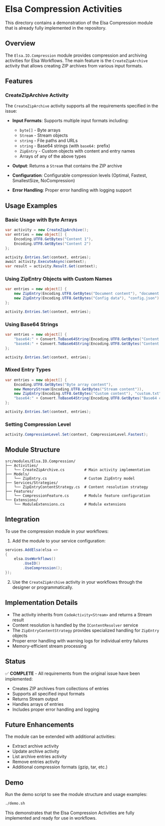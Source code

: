 # Elsa Compression Activities

This directory contains a demonstration of the Elsa Compression module that is already fully implemented in the repository.

## Overview

The `Elsa.IO.Compression` module provides compression and archiving activities for Elsa Workflows. The main feature is the `CreateZipArchive` activity that allows creating ZIP archives from various input formats.

## Features

### CreateZipArchive Activity

The `CreateZipArchive` activity supports all the requirements specified in the issue:

- **Input Formats**: Supports multiple input formats including:
  - `byte[]` - Byte arrays
  - `Stream` - Stream objects
  - `string` - File paths and URLs
  - `string` - Base64 strings (with `base64:` prefix)
  - `ZipEntry` - Custom objects with content and entry names
  - Arrays of any of the above types

- **Output**: Returns a `Stream` that contains the ZIP archive

- **Configuration**: Configurable compression levels (Optimal, Fastest, SmallestSize, NoCompression)

- **Error Handling**: Proper error handling with logging support

## Usage Examples

### Basic Usage with Byte Arrays

```csharp
var activity = new CreateZipArchive();
var entries = new object[] {
    Encoding.UTF8.GetBytes("Content 1"),
    Encoding.UTF8.GetBytes("Content 2")
};

activity.Entries.Set(context, entries);
await activity.ExecuteAsync(context);
var result = activity.Result.Get(context);
```

### Using ZipEntry Objects with Custom Names

```csharp
var entries = new object[] {
    new ZipEntry(Encoding.UTF8.GetBytes("Document content"), "document.txt"),
    new ZipEntry(Encoding.UTF8.GetBytes("Config data"), "config.json")
};

activity.Entries.Set(context, entries);
```

### Using Base64 Strings

```csharp
var entries = new object[] {
    "base64:" + Convert.ToBase64String(Encoding.UTF8.GetBytes("Content 1")),
    "base64:" + Convert.ToBase64String(Encoding.UTF8.GetBytes("Content 2"))
};

activity.Entries.Set(context, entries);
```

### Mixed Entry Types

```csharp
var entries = new object[] {
    Encoding.UTF8.GetBytes("Byte array content"),
    new MemoryStream(Encoding.UTF8.GetBytes("Stream content")),
    new ZipEntry(Encoding.UTF8.GetBytes("Custom content"), "custom.txt"),
    "base64:" + Convert.ToBase64String(Encoding.UTF8.GetBytes("Base64 content"))
};

activity.Entries.Set(context, entries);
```

### Setting Compression Level

```csharp
activity.CompressionLevel.Set(context, CompressionLevel.Fastest);
```

## Module Structure

```
src/modules/Elsa.IO.Compression/
├── Activities/
│   └── CreateZipArchive.cs         # Main activity implementation
├── Models/
│   └── ZipEntry.cs                 # Custom ZipEntry model
├── Services/Strategies/
│   └── ZipEntryContentStrategy.cs  # Content resolution strategy
├── Features/
│   └── CompressionFeature.cs       # Module feature configuration
└── Extensions/
    └── ModuleExtensions.cs         # Module extensions
```

## Integration

To use the compression module in your workflows:

1. Add the module to your service configuration:
```csharp
services.AddElsa(elsa =>
{
    elsa.UseWorkflows()
        .UseIO()
        .UseCompression();
});
```

2. Use the `CreateZipArchive` activity in your workflows through the designer or programmatically.

## Implementation Details

- The activity inherits from `CodeActivity<Stream>` and returns a Stream result
- Content resolution is handled by the `IContentResolver` service
- The `ZipEntryContentStrategy` provides specialized handling for `ZipEntry` objects
- Proper error handling with warning logs for individual entry failures
- Memory-efficient stream processing

## Status

✅ **COMPLETE** - All requirements from the original issue have been implemented:
- Creates ZIP archives from collections of entries
- Supports all specified input formats
- Returns Stream output
- Handles arrays of entries
- Includes proper error handling and logging

## Future Enhancements

The module can be extended with additional activities:
- Extract archive activity
- Update archive activity
- List archive entries activity
- Remove entries activity
- Additional compression formats (gzip, tar, etc.)

## Demo

Run the demo script to see the module structure and usage examples:

```bash
./demo.sh
```

This demonstrates that the Elsa Compression Activities are fully implemented and ready for use in workflows.
